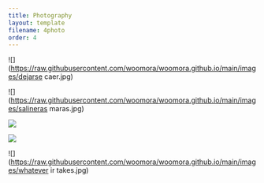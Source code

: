 ```yaml
---
title: Photography
layout: template
filename: 4photo
order: 4
--- 
```


![](https://raw.githubusercontent.com/woomora/woomora.github.io/main/images/dejarse caer.jpg)

![](https://raw.githubusercontent.com/woomora/woomora.github.io/main/images/salineras maras.jpg)

![](https://raw.githubusercontent.com/woomora/woomora.github.io/main/images/memoria.jpg)

![](https://raw.githubusercontent.com/woomora/woomora.github.io/main/images/vinicunca.jpg)

![](https://raw.githubusercontent.com/woomora/woomora.github.io/main/images/whatever ir takes.jpg)

